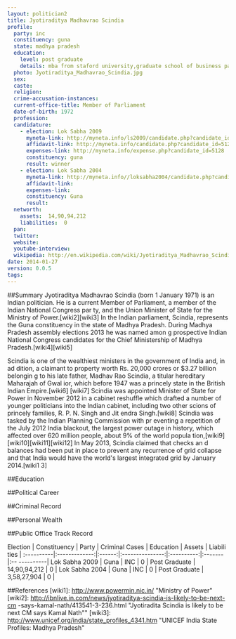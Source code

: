 ```yaml
---
layout: politician2
title: Jyotiraditya Madhavrao Scindia
profile:
  party: inc
  constituency: guna
  state: madhya pradesh
  education:
    level: post graduate
    details: mba from staford university,graduate school of business palo alto,ca,usa in 2001
  photo: Jyotiraditya_Madhavrao_Scindia.jpg
  sex:
  caste:
  religion:
  crime-accusation-instances:
  current-office-title: Member of Parliament
  date-of-birth: 1972
  profession:
  candidature:
    - election: Lok Sabha 2009
      myneta-link: http://myneta.info/ls2009/candidate.php?candidate_id=5128
      affidavit-link: http://myneta.info/candidate.php?candidate_id=5128&scan=original
      expenses-link: http://myneta.info/expense.php?candidate_id=5128
      constituency: guna
      result: winner
    - election: Lok Sabha 2004
      myneta-link: http://myneta.info//loksabha2004/candidate.php?candidate_id=2078
      affidavit-link:
      expenses-link:
      constituency: Guna
      result:
  networth:
    assets:  14,90,94,212
    liabilities:  0
  pan:
  twitter:
  website:
  youtube-interview:
  wikipedia: http://en.wikipedia.com/wiki/Jyotiraditya_Madhavrao_Scindia
date: 2014-01-27
version: 0.0.5
tags:
---
```

##Summary
Jyotiraditya Madhavrao Scindia (born 1 January 1971) is an Indian politician. He
 is a current Member of Parliament, a member of the Indian National Congress par
ty, and the Union Minister of State for the Ministry of Power.[wiki2][wiki3] In
the Indian parliament, Scindia, represents the Guna constituency in the state of
 Madhya Pradesh. During Madhya Pradesh assembly elections 2013 he was named amon
g prospective Indian National Congress candidates for the Chief Ministership of
Madhya Pradesh.[wiki4][wiki5]

Scindia is one of the wealthiest ministers in the government of India and, in ad
dition, a claimant to property worth Rs. 20,000 crores or $3.27 billion belongin
g to his late father, Madhav Rao Scindia, a titular hereditary Maharajah of Gwal
ior, which before 1947 was a princely state in the British Indian Empire.[wiki6]
[wiki7] Scindia was appointed Minister of State for Power in November 2012 in a
cabinet reshuffle which drafted a number of younger politicians into the Indian
cabinet, including two other scions of princely families, R. P. N. Singh and Jit
endra Singh.[wiki8] Scindia was tasked by the Indian Planning Commission with pr
eventing a repetition of the July 2012 India blackout, the largest power outage
in history, which affected over 620 million people, about 9% of the world popula
tion,[wiki9][wiki10][wiki11][wiki12] In May 2013, Scindia claimed that checks an
d balances had been put in place to prevent any recurrence of grid collapse and
that India would have the world's largest integrated grid by January 2014.[wiki1
3]


##Education


##Political Career


##Criminal Record


##Personal Wealth


##Public Office Track Record

Election  | Constituency | Party | Criminal Cases | Education | Assets | Liabili
ties |
:----------|:-------------:|:------:|:---------------:|:----------:|:-------|:--
----------|
Lok Sabha 2009 | Guna | INC | 0 | Post Graduate | 14,90,94,212 | 0 |
Lok Sabha 2004 | Guna | INC | 0 | Post Graduate | 3,58,27,904 | 0 |


##References
[wiki1]: http://www.powermin.nic.in/ "Ministry of Power"
[wiki2]: http://ibnlive.in.com/news/jyotiraditya-scindia-is-likely-to-be-next-cm
-says-kamal-nath/413541-3-236.html "Jyotiradita Scindia is likely to be next CM
says Kamal Nath""
[wiki3]: http://www.unicef.org/india/state_profiles_4341.htm "UNICEF India State
 Profiles: Madhya Pradesh"